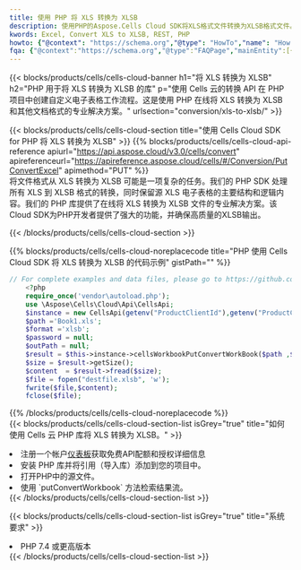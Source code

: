 ```yaml
---
title: 使用 PHP 将 XLS 转换为 XLSB
description: 使用PHP的Aspose.Cells Cloud SDK将XLS格式文件转换为XLSB格式文件。
kwords: Excel, Convert XLS to XLSB, REST, PHP
howto: {"@context": "https://schema.org","@type": "HowTo","name": "How to convert XLS to XLSB using the Cells Cloud PHP library.","description": "How to convert XLS to XLSB using the Cells Cloud PHP library.","image": {"@type": "ImageObject"},"url": "/php/conversion/xls-to-xlsb/","step": [{ "@type": "HowToStep","name": "How to convert XLS to XLSB using the Cells Cloud PHP library. step 1", "image": {"@type": "ImageObject",},"url": "/php/conversion/xls-to-xlsb/","text": "Register an account at <a href='https://dashboard.aspose.cloud/'>Dashboard</a> to get free API quota & authorization details",},{ "@type": "HowToStep","name": "How to convert XLS to XLSB using the Cells Cloud PHP library. step 1", "image": {"@type": "ImageObject",},"url": "/php/conversion/xls-to-xlsb/","text": "Install PHP library and add the reference (import the library) to your project.",},{ "@type": "HowToStep","name": "How to convert XLS to XLSB using the Cells Cloud PHP library. step 1", "image": {"@type": "ImageObject",},"url": "/php/conversion/xls-to-xlsb/","text": "Open the source file in PHP.",},{ "@type": "HowToStep","name": "How to convert XLS to XLSB using the Cells Cloud PHP library. step 1", "image": {"@type": "ImageObject",},"url": "/php/conversion/xls-to-xlsb/","text": "Use the `putConvertWorkbook` method to retrieve the resulting stream.",}, ],"supply": {"@type": "HowToSupply","name": "document"},"tool": [{"@type": "HowToTool","name": "phpstorm, Visual Studio Code, Eclipse"},{"@type": "HowToTool","name": "Aspose Cells"}],"totalTime": "PT6M"}
fqa: {"@context":"https://schema.org","@type":"FAQPage","mainEntity":[{"@type":"Question","name":"Why convert file formats in C# using REST API?","acceptedAnswer":{"@type":"Answer","text":"Documents are encoded in many ways, and some files may be incompatible with the software you use. To open and read such files, just convert them to appropriate file formats.<br/><ol><li>Install .NET SDK and add the reference (import the library) to your project.</li><li>Open the source file in C# using REST API.</li><li>Call the PutConvertWorkbookRequest() method, passing an output filename with required extension.</li><li>Get the result of conversion as a separate file.</li></ol>"}},{"@type":"Question","name":"What file formats can I convert with your C# library?","acceptedAnswer":{"@type":"Answer","text":"We support a variety of file formats for conversion using .NET library, including XLSX, Excel, xls , PDF, CSV, HTML, Markdown, XML, PNG, JPG, TIFF, Json, TXT and many more."}},{"@type":"Question","name":"What is the maximum allowed file size for conversion using this .NET library?","acceptedAnswer":{"@type":"Answer","text":"There are no file size limits for format conversions using .NET library."}}]}
---
```

{{< blocks/products/cells/cells-cloud-banner h1="将 XLS 转换为 XLSB" h2="PHP 用于将 XLS 转换为 XLSB 的库" p="使用 Cells 云的转换 API 在 PHP 项目中创建自定义电子表格工作流程。这是使用 PHP 在线将 XLS 转换为 XLSB 和其他文档格式的专业解决方案。" urlsection="conversion/xls-to-xlsb/" >}}

{{< blocks/products/cells/cells-cloud-section title="使用 Cells Cloud SDK for PHP 将 XLS 转换为 XLSB" >}}
{{% blocks/products/cells/cells-cloud-api-reference apiurl="https://api.aspose.cloud/v3.0/cells/convert" apireferenceurl="https://apireference.aspose.cloud/cells/#/Conversion/PutConvertExcel" apimethod="PUT" %}}
<br/>
将文件格式从 XLS 转换为 XLSB 可能是一项复杂的任务。我们的 PHP SDK 处理所有 XLS 到 XLSB 格式的转换，同时保留源 XLS 电子表格的主要结构和逻辑内容。我们的 PHP 库提供了在线将 XLS 转换为 XLSB 文件的专业解决方案。该Cloud SDK为PHP开发者提供了强大的功能，并确保高质量的XLSB输出。

{{< /blocks/products/cells/cells-cloud-section >}}

{{% blocks/products/cells/cells-cloud-noreplacecode title="PHP 使用 Cells Cloud SDK 将 XLS 转换为 XLSB 的代码示例" gistPath="" %}}
 
```php
// For complete examples and data files, please go to https://github.com/aspose-cells-cloud/aspose-cells-cloud-php/
    <?php
    require_once('vendor\autoload.php');
    use \Aspose\Cells\Cloud\Api\CellsApi;
    $instance = new CellsApi(getenv("ProductClientId"),getenv("ProductClientSecret"));
    $path ='Book1.xls';    
    $format ='xlsb';
    $password = null;
    $outPath = null;      
    $result = $this->instance->cellsWorkbookPutConvertWorkBook($path ,$format, $password,  $outPath);
    $size = $result->getSize();
    $content  = $result->fread($size);
    $file = fopen("destfile.xlsb", 'w');
    fwrite($file,$content);
    fclose($file);
```
 
{{% /blocks/products/cells/cells-cloud-noreplacecode %}}
<br/>
{{< blocks/products/cells/cells-cloud-section-list isGrey="true" title="如何使用 Cells 云 PHP 库将 XLS 转换为 XLSB。" >}}
<li>注册一个帐户<a href="https://dashboard.aspose.cloud/">仪表板</a>获取免费API配额和授权详细信息</li>
<li>安装 PHP 库并将引用（导入库）添加到您的项目中。</li>
<li>打开PHP中的源文件。</li>
<li>使用 `putConvertWorkbook` 方法检索结果流。</li>
{{< /blocks/products/cells/cells-cloud-section-list >}}

{{< blocks/products/cells/cells-cloud-section-list isGrey="true" title="系统要求" >}}
<li>PHP 7.4 或更高版本</li>
{{< /blocks/products/cells/cells-cloud-section-list >}}
